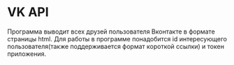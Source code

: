 # VK API
Программа выводит всех друзей пользователя Вконтакте в формате страницы html.
Для работы в программе понадобится id интересующего пользователя(также поддерживается формат короткой ссылки) и токен приложения.
